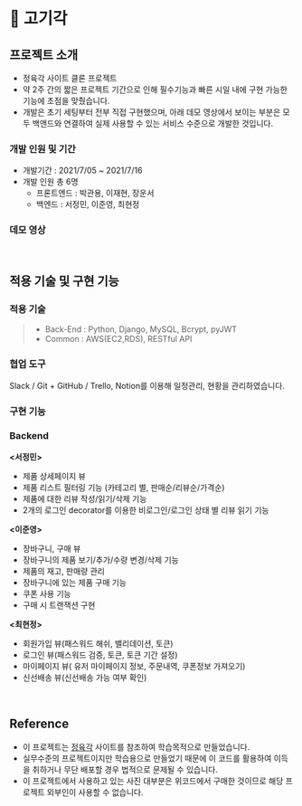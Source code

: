 # 📌 고기각


## 프로젝트 소개

- 정육각 사이트 클론 프로젝트
- 약 2주 간의 짧은 프로젝트 기간으로 인해 필수기능과 빠른 시일 내에 구현 가능한 기능에 초점을 맞췄습니다. 
- 개발은 초기 세팅부터 전부 직접 구현했으며, 아래 데모 영상에서 보이는 부분은 모두 백앤드와 연결하여 실제 사용할 수 있는 서비스 수준으로 개발한 것입니다.

### 개발 인원 및 기간

- 개발기간 : 2021/7/05 ~ 2021/7/16
- 개발 인원 총 6명
   -  프론트엔드 : 박관용, 이재현, 장운서
   -  백엔드 : 서정민, 이준영, 최현정

### 데모 영상

<a href="https://wecode-bootcamp.slack.com/files/U0205EECLRJ/F02833N4RNJ/22____________________________.mov"></a>

<br>

## 적용 기술 및 구현 기능

### 적용 기술

> - Back-End : Python, Django, MySQL, Bcrypt, pyJWT
> - Common : AWS(EC2,RDS), RESTful API

### 협업 도구
Slack / Git + GitHub / Trello, Notion를 이용해 일정관리, 현황을 관리하였습니다. 


### 구현 기능

### Backend 

**<서정민>**
- 제품 상세페이지 뷰
- 제품 리스트 필터링 기능 (카테고리 별, 판매순/리뷰순/가격순)
- 제품에 대한 리뷰 작성/읽기/삭제 기능
- 2개의 로그인 decorator를 이용한 비로그인/로그인 상태 별 리뷰 읽기 기능

**<이준영>**
- 장바구니, 구매 뷰
- 장바구니의 제품 보기/추가/수량 변경/삭제 기능
- 제품의 재고, 판매량 관리
- 장바구니에 있는 제품 구매 기능
- 쿠폰 사용 기능
- 구매 시 트랜잭션 구현

**<최현정>**
- 회원가입 뷰(패스워드 해쉬, 밸리데이션, 토큰)
- 로그인 뷰(패스워드 검증, 토큰, 토큰 기간 설정)
- 마이페이지 뷰( 유저 마이페이지 정보, 주문내역, 쿠폰정보 가져오기)
- 신선배송 뷰(신선배송 가능 여부 확인)


<br>


## Reference

- 이 프로젝트는 [정육각](https://www.jeongyookgak.com/index) 사이트를 참조하여 학습목적으로 만들었습니다.
- 실무수준의 프로젝트이지만 학습용으로 만들었기 때문에 이 코드를 활용하여 이득을 취하거나 무단 배포할 경우 법적으로 문제될 수 있습니다.
- 이 프로젝트에서 사용하고 있는 사진 대부분은 위코드에서 구매한 것이므로 해당 프로젝트 외부인이 사용할 수 없습니다.
